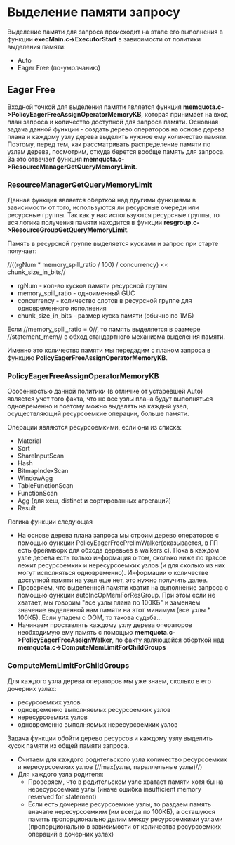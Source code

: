 # Выделение памяти запросу

Выделение памяти для запроса происходит на этапе его выполнения в функции **execMain.c->ExecutorStart** в зависимости от политики выделения памяти:
  * Auto
  * Eager Free (по-умолчанию)

## Eager Free

Входной точкой для выделения памяти является функция **memquota.c->PolicyEagerFreeAssignOperatorMemoryKB**, которая принимает на вход план запроса и количество доступной для запроса памяти. Основная задача данной функции - создать дерево операторов на основе дерева плана и каждому узлу дерева выделить нужное ему количество памяти. Поэтому, перед тем, как рассматривать распределение памяти по узлам дерева, посмотрим, откуда берется вообще память для запроса. За это отвечает функция **memquota.c->ResourceManagerGetQueryMemoryLimit**.

### ResourceManagerGetQueryMemoryLimit

Данная функция является оберткой над другими функциями в зависимости от того, используются ли ресурсные очереди или ресурсные группы. Так как у нас используются ресурсные группы, то вся логика получения памяти находится в функции **resgroup.c->ResourceGroupGetQueryMemoryLimit**.

Память в ресурсной группе выделяется кусками и запрос при старте получает:

//((rgNum * memory_spill_ratio / 100) / concurrency) << chunk_size_in_bits//

  * rgNum - кол-во кусков памяти ресурсной группы
  * memory_spill_ratio - одноименный GUC
  * concurrency - количество слотов в ресурсной группе для одновременного исполнения
  * chunk_size_in_bits - размер куска памяти (обычно по 1МБ)

Если //memory_spill_ratio = 0//, то память выделяется в размере //statement_mem// в обход стандартного механизма выделения памяти.

Именно это количество памяти мы передадим с планом запроса в функцию **PolicyEagerFreeAssignOperatorMemoryKB**.

### PolicyEagerFreeAssignOperatorMemoryKB

Особенностью данной политики (в отличие от устаревшей Auto) является учет того факта, что не все узлы плана будут выполняться одновременно и поэтому можно выделять на каждый узел, осуществляющий ресурсоемкие операции, больше памяти.

Операции являются ресурсоемкими, если они из списка:
  * Material
  * Sort
  * ShareInputScan
  * Hash
  * BitmapIndexScan
  * WindowAgg
  * TableFunctionScan
  * FunctionScan
  * Agg (для хеш, distinct и сортированных агрегаций)
  * Result

Логика функции следующая
  - На основе дерева плана запроса мы строим дерево операторов с помощью функции PolicyEagerFreePrelimWalker(оказывается, в ГП есть фреймворк для обхода деревьев в walkers.c). Пока в каждом узле дерева есть только информация о том, сколько ниже по трассе лежит ресурсоемких и нересурсоемких узлов (и для сколько из них могут исполняться одновременно). Информации о количестве доступной памяти на узел еще нет, это нужно получить далее.
  - Проверяем, что выделенной памяти хватит на выполнение запроса с помощью функции autoIncOpMemForResGroup. При этом если не хватает, мы говорим "все узлы плана по 100КБ" и заменяем значение выделенной нам памяти на этот минимум (все узлы * 100КБ). Если упадем с ООМ, то такова судьба...
  - Начинаем проставлять каждому узлу дерева операторов необходимую ему память с помощью **memquota.c->PolicyEagerFreeAssignWalker**, по факту являющейся оберткой над **memquota.c->ComputeMemLimitForChildGroups**

### ComputeMemLimitForChildGroups

Для каждого узла дерева операторов мы уже знаем, сколько в его дочерних узлах:
  * ресурсоемких узлов
  * одновременно выполняемых ресурсоемких узлов
  * нересурсоемких узлов
  * одновременно выполняемых нересурсоемких узлов

Задача функции обойти дерево ресурсов и каждому узлу выделить кусок памяти из общей памяти запроса.
  - Считаем для каждого родительского узла количество ресурсоемких и нересурсоемких узлов (//max(узлы, параллельные узлы)//)
  - Для каждого узла родителя:
    * Проверяем, что в родительском узле хватает памяти хотя бы на нересурсоемкие узлы (иначе ошибка insufficient memory reserved for statement)
    * Если есть дочерние ресурсоемкие узлы, то раздаем память вначале нересурсоемким (им всегда по 100КБ), а осташуюся память пропорционально делим между ресурсоемкими узлами (пропорционально в зависимости от количества ресурсоемких операций в дочерних узлах)
